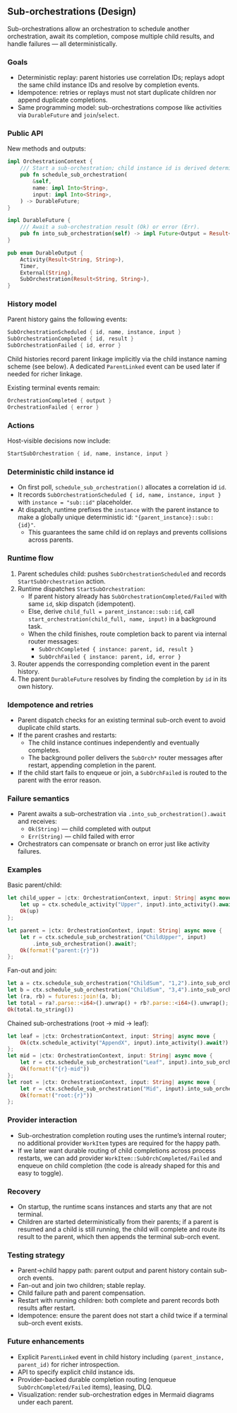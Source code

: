 ## Sub-orchestrations (Design)

Sub-orchestrations allow an orchestration to schedule another orchestration, await its completion, compose multiple child results, and handle failures — all deterministically.

### Goals

- Deterministic replay: parent histories use correlation IDs; replays adopt the same child instance IDs and resolve by completion events.
- Idempotence: retries or replays must not start duplicate children nor append duplicate completions.
- Same programming model: sub-orchestrations compose like activities via `DurableFuture` and `join`/`select`.

### Public API

New methods and outputs:

```rust
impl OrchestrationContext {
    /// Start a sub-orchestration; child instance id is derived deterministically.
    pub fn schedule_sub_orchestration(
        &self,
        name: impl Into<String>,
        input: impl Into<String>,
    ) -> DurableFuture;
}

impl DurableFuture {
    /// Await a sub-orchestration result (Ok) or error (Err).
    pub fn into_sub_orchestration(self) -> impl Future<Output = Result<String, String>>;
}

pub enum DurableOutput {
    Activity(Result<String, String>),
    Timer,
    External(String),
    SubOrchestration(Result<String, String>),
}
```

### History model

Parent history gains the following events:

```rust
SubOrchestrationScheduled { id, name, instance, input }
SubOrchestrationCompleted { id, result }
SubOrchestrationFailed { id, error }
```

Child histories record parent linkage implicitly via the child instance naming scheme (see below). A dedicated `ParentLinked` event can be used later if needed for richer linkage.

Existing terminal events remain:

```rust
OrchestrationCompleted { output }
OrchestrationFailed { error }
```

### Actions

Host-visible decisions now include:

```rust
StartSubOrchestration { id, name, instance, input }
```

### Deterministic child instance id

- On first poll, `schedule_sub_orchestration()` allocates a correlation id `id`.
- It records `SubOrchestrationScheduled { id, name, instance, input }` with `instance = "sub::id"` placeholder.
- At dispatch, runtime prefixes the `instance` with the parent instance to make a globally unique deterministic id: `"{parent_instance}::sub::{id}"`.
  - This guarantees the same child id on replays and prevents collisions across parents.

### Runtime flow

1) Parent schedules child: pushes `SubOrchestrationScheduled` and records `StartSubOrchestration` action.
2) Runtime dispatches `StartSubOrchestration`:
   - If parent history already has `SubOrchestrationCompleted/Failed` with same `id`, skip dispatch (idempotent).
   - Else, derive `child_full = parent_instance::sub::id`, call `start_orchestration(child_full, name, input)` in a background task.
   - When the child finishes, route completion back to parent via internal router messages:
     - `SubOrchCompleted { instance: parent, id, result }`
     - `SubOrchFailed { instance: parent, id, error }`
3) Router appends the corresponding completion event in the parent history.
4) The parent `DurableFuture` resolves by finding the completion by `id` in its own history.

### Idempotence and retries

- Parent dispatch checks for an existing terminal sub-orch event to avoid duplicate child starts.
- If the parent crashes and restarts:
  - The child instance continues independently and eventually completes.
  - The background poller delivers the `SubOrch*` router messages after restart, appending completion in the parent.
- If the child start fails to enqueue or join, a `SubOrchFailed` is routed to the parent with the error reason.

### Failure semantics

- Parent awaits a sub-orchestration via `.into_sub_orchestration().await` and receives:
  - `Ok(String)` — child completed with output
  - `Err(String)` — child failed with error
- Orchestrators can compensate or branch on error just like activity failures.

### Examples

Basic parent/child:

```rust
let child_upper = |ctx: OrchestrationContext, input: String| async move {
    let up = ctx.schedule_activity("Upper", input).into_activity().await?;
    Ok(up)
};

let parent = |ctx: OrchestrationContext, input: String| async move {
    let r = ctx.schedule_sub_orchestration("ChildUpper", input)
        .into_sub_orchestration().await?;
    Ok(format!("parent:{r}"))
};
```

Fan-out and join:

```rust
let a = ctx.schedule_sub_orchestration("ChildSum", "1,2").into_sub_orchestration();
let b = ctx.schedule_sub_orchestration("ChildSum", "3,4").into_sub_orchestration();
let (ra, rb) = futures::join!(a, b);
let total = ra?.parse::<i64>().unwrap() + rb?.parse::<i64>().unwrap();
Ok(total.to_string())
```

Chained sub-orchestrations (root -> mid -> leaf):

```rust
let leaf = |ctx: OrchestrationContext, input: String| async move {
    Ok(ctx.schedule_activity("AppendX", input).into_activity().await?)
};
let mid = |ctx: OrchestrationContext, input: String| async move {
    let r = ctx.schedule_sub_orchestration("Leaf", input).into_sub_orchestration().await?;
    Ok(format!("{r}-mid"))
};
let root = |ctx: OrchestrationContext, input: String| async move {
    let r = ctx.schedule_sub_orchestration("Mid", input).into_sub_orchestration().await?;
    Ok(format!("root:{r}"))
};
```

### Provider interaction

- Sub-orchestration completion routing uses the runtime’s internal router; no additional provider `WorkItem` types are required for the happy path.
- If we later want durable routing of child completions across process restarts, we can add provider `WorkItem::SubOrchCompleted/Failed` and enqueue on child completion (the code is already shaped for this and easy to toggle).

### Recovery

- On startup, the runtime scans instances and starts any that are not terminal.
- Children are started deterministically from their parents; if a parent is resumed and a child is still running, the child will complete and route its result to the parent, which then appends the terminal sub-orch event.

### Testing strategy

- Parent->child happy path: parent output and parent history contain sub-orch events.
- Fan-out and join two children; stable replay.
- Child failure path and parent compensation.
- Restart with running children: both complete and parent records both results after restart.
- Idempotence: ensure the parent does not start a child twice if a terminal sub-orch event exists.

### Future enhancements

- Explicit `ParentLinked` event in child history including `(parent_instance, parent_id)` for richer introspection.
- API to specify explicit child instance ids.
- Provider-backed durable completion routing (enqueue `SubOrchCompleted/Failed` items), leasing, DLQ.
- Visualization: render sub-orchestration edges in Mermaid diagrams under each parent.


